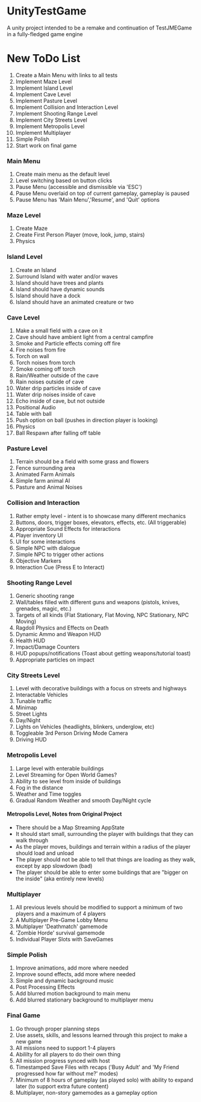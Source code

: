 # UnityTestGame
A unity project intended to be a remake and continuation of TestJMEGame in a fully-fledged game engine

# New ToDo List
1) Create a Main Menu with links to all tests
2) Implement Maze Level
3) Implement Island Level
4) Implement Cave Level
5) Implement Pasture Level
6) Implement Collision and Interaction Level
7) Implement Shooting Range Level
8) Implement City Streets Level
9) Implement Metropolis Level
10) Implement Multiplayer
11) Simple Polish
12) Start work on final game

### Main Menu
1) Create main menu as the default level
2) Level switching based on button clicks
3) Pause Menu (accessible and dismissible via 'ESC')
4) Pause Menu overlaid on top of current gameplay, gameplay is paused
5) Pause Menu has 'Main Menu','Resume', and 'Quit' options

### Maze Level
1) Create Maze
2) Create First Person Player (move, look, jump, stairs)
3) Physics

### Island Level
1) Create an Island
2) Surround Island with water and/or waves
3) Island should have trees and plants
4) Island should have dynamic sounds
5) Island should have a dock
6) Island should have an animated creature or two

### Cave Level
1) Make a small field with a cave on it
2) Cave should have ambient light from a central campfire
3) Smoke and Particle effects coming off fire
4) Fire noises from fire
5) Torch on wall
6) Torch noises from torch
7) Smoke coming off torch
8) Rain/Weather outside of the cave
9) Rain noises outside of cave
10) Water drip particles inside of cave
11) Water drip noises inside of cave
12) Echo inside of cave, but not outside
13) Positional Audio
14) Table with ball
15) Push option on ball (pushes in direction player is looking)
16) Physics
17) Ball Respawn after falling off table

### Pasture Level
1) Terrain should be a field with some grass and flowers
2) Fence surrounding area
3) Animated Farm Animals
4) Simple farm animal AI
5) Pasture and Animal Noises

### Collision and Interaction
1) Rather empty level - intent is to showcase many different mechanics
2) Buttons, doors, trigger boxes, elevators, effects, etc. (All triggerable)
3) Appropriate Sound Effects for interactions
4) Player inventory UI
5) UI for some interactions
6) Simple NPC with dialogue
7) Simple NPC to trigger other actions
8) Objective Markers
9) Interaction Cue (Press E to Interact)

### Shooting Range Level
1) Generic shooting range
2) Wall/tables filled with different guns and weapons (pistols, knives, grenades, magic, etc.)
3) Targets of all kinds (Flat Stationary, Flat Moving, NPC Stationary, NPC Moving)
4) Ragdoll Physics and Effects on Death
5) Dynamic Ammo and Weapon HUD
6) Health HUD
7) Impact/Damage Counters
8) HUD popups/notifications (Toast about getting weapons/tutorial toast)
9) Appropriate particles on impact

### City Streets Level
1) Level with decorative buildings with a focus on streets and highways
2) Interactable Vehicles
3) Tunable traffic
4) Minimap
5) Street Lights
6) Day/Night
7) Lights on Vehicles (headlights, blinkers, underglow, etc)
8) Toggleable 3rd Person Driving Mode Camera
9) Driving HUD

### Metropolis Level
1) Large level with enterable buildings
2) Level Streaming for Open World Games?
3) Ability to see level from inside of buildings
4) Fog in the distance
5) Weather and Time toggles
6) Gradual Random Weather and smooth Day/Night cycle

#### Metropolis Level, Notes from Original Project
* There should be a Map Streaming AppState
* It should start small, surrounding the player with buildings that they can walk through
* As the player moves, buildings and terrain within a radius of the player should load and unload
* The player should not be able to tell that things are loading as they walk, except by app slowdown (bad)
* The player should be able to enter some buildings that are "bigger on the inside" (aka entirely new levels)

### Multiplayer
1) All previous levels should be modified to support a minimum of two players and a maximum of 4 players
2) A Multiplayer Pre-Game Lobby Menu
3) Multiplayer 'Deathmatch' gamemode
4) 'Zombie Horde' survival gamemode
5) Individual Player Slots with SaveGames

### Simple Polish
1) Improve animations, add more where needed
2) Improve sound effects, add more where needed
3) Simple and dynamic background music
4) Post Processing Effects
5) Add blurred motion background to main menu
6) Add blurred stationary background to multiplayer menu

### Final Game
1) Go through proper planning steps
2) Use assets, skills, and lessons learned through this project to make a new game
3) All missions need to support 1-4 players
4) Abililty for all players to do their own thing
5) All mission progress synced with host
6) Timestamped Save Files with recaps ('Busy Adult' and 'My Friend progressed how far without me?' modes)
7) Minimum of 8 hours of gameplay (as played solo) with ability to expand later (to support extra future content)
8) Multiplayer, non-story gamemodes as a gameplay option